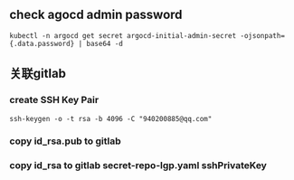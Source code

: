 ## check agocd admin password
```
kubectl -n argocd get secret argocd-initial-admin-secret -ojsonpath={.data.password} | base64 -d
```
## 关联gitlab

### create SSH Key Pair
```
ssh-keygen -o -t rsa -b 4096 -C "940200885@qq.com"
```
### copy id_rsa.pub to gitlab

### copy id_rsa to gitlab secret-repo-lgp.yaml sshPrivateKey